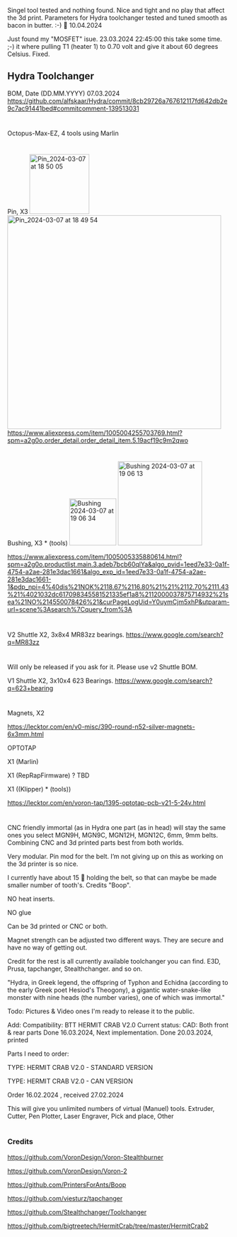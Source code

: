 Singel tool tested and nothing found. Nice and tight and no play that affect the 3d print.
Parameters for Hydra toolchanger tested and tuned smooth as bacon in butter. :-) 🧈  10.04.2024

Just found my "MOSFET" isue. 23.03.2024 22:45:00 this take some time. ;-) it where pulling T1 (heater 1) to 0.70 volt and give it about 60 degrees Celsius. Fixed.


## Hydra Toolchanger

BOM, Date (DD.MM.YYYY) 07.03.2024
https://github.com/alfskaar/Hydra/commit/8cb29726a767612117fd642db2e9c7ac91441bed#commitcomment-139513031

#


Octopus-Max-EZ, 4 tools using Marlin

#

Pin, X3
<img width="135" alt="Pin_2024-03-07 at 18 50 05" src="https://github.com/alfskaar/Hydra/assets/31868161/6185ba89-0f6f-4dcc-b056-ccb20392aa4d">
<img width="483" alt="Pin_2024-03-07 at 18 49 54" src="https://github.com/alfskaar/Hydra/assets/31868161/eb194f39-679a-4cb4-9227-06a30563873d">
https://www.aliexpress.com/item/1005004255703769.html?spm=a2g0o.order_detail.order_detail_item.5.19acf19c9m2qwo

#

Bushing, X3 * (tools)
<img width="106" alt="Bushing 2024-03-07 at 19 06 34" src="https://github.com/alfskaar/Hydra/assets/31868161/7c34069d-42de-4e2f-86f9-eac2bfdfe223">
<img width="190" alt="Bushing 2024-03-07 at 19 06 13" src="https://github.com/alfskaar/Hydra/assets/31868161/8f7fdd81-2394-4efd-b3ed-29062f637ebc">

https://www.aliexpress.com/item/1005005335880614.html?spm=a2g0o.productlist.main.3.adeb7bcb60qlYa&algo_pvid=1eed7e33-0a1f-4754-a2ae-281e3dac1661&algo_exp_id=1eed7e33-0a1f-4754-a2ae-281e3dac1661-1&pdp_npi=4%40dis%21NOK%2118.67%2116.80%21%21%2112.70%2111.43%21%4021032dc617098345581521335ef1a8%2112000037875714932%21sea%21NO%214550078426%21&curPageLogUid=Y0uymCjm5xhP&utparam-url=scene%3Asearch%7Cquery_from%3A

#
V2 Shuttle
X2, 3x8x4 MR83zz bearings.
https://www.google.com/search?q=MR83zz
#
Will only be released if you ask for it. Please use v2 Shuttle BOM.

V1 Shuttle
X2, 3x10x4 623 Bearings.
https://www.google.com/search?q=623+bearing
#
Magnets, X2

https://lecktor.com/en/v0-misc/390-round-n52-silver-magnets-6x3mm.html

OPTOTAP

X1 (Marlin)

X1 (RepRapFirmware) ? TBD

X1 ((Klipper) * (tools))

https://lecktor.com/en/voron-tap/1395-optotap-pcb-v21-5-24v.html
#


CNC friendly
immortal (as in Hydra one part (as in head) will stay the same ones you select MGN9H, MGN9C, MGN12H, MGN12C, 6mm, 9mm belts.
Combining  CNC and 3d printed parts best from both worlds.

Very modular.
Pin mod for the belt. I’m not giving up on this as working on the 3d printer is so nice.

I currently have about 15 🦷 holding the belt, so that can maybe be made smaller number of tooth's. Credits "Boop".

NO heat inserts.

NO glue

Can be 3d printed or CNC or both.

Magnet strength can be adjusted two different ways. They are secure and have no way of getting out.

Credit for the rest is all currently available toolchanger you can find. E3D, Prusa, tapchanger, Stealthchanger. and so on.

"Hydra, in Greek legend, the offspring of Typhon and Echidna (according to the early Greek poet Hesiod's Theogony), a gigantic water-snake-like monster with nine heads (the number varies), one of which was immortal."

Todo:
Pictures & Video ones I'm ready to release it to the public.


Add: Compatibility: BTT HERMIT CRAB V2.0 Current status: CAD: Both front & rear parts Done 16.03.2024, Next implementation. Done 20.03.2024, printed

Parts I need to order:

TYPE: HERMIT CRAB V2.0 - STANDARD VERSION

TYPE: HERMIT CRAB V2.0 - CAN VERSION

Order 16.02.2024 , received 27.02.2024

This will give you unlimited numbers of virtual (Manuel) tools.
Extruder,
Cutter,
Pen Plotter,
Laser Engraver,
Pick and place,
Other 

#
### Credits
https://github.com/VoronDesign/Voron-Stealthburner

https://github.com/VoronDesign/Voron-2

https://github.com/PrintersForAnts/Boop

https://github.com/viesturz/tapchanger

https://github.com/Stealthchanger/Toolchanger

https://github.com/bigtreetech/HermitCrab/tree/master/HermitCrab2
